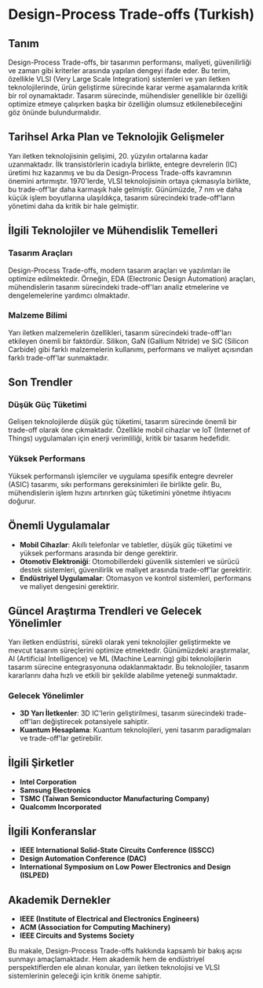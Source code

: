 # Design-Process Trade-offs (Turkish)

## Tanım

Design-Process Trade-offs, bir tasarımın performansı, maliyeti, güvenilirliği ve zaman gibi kriterler arasında yapılan dengeyi ifade eder. Bu terim, özellikle VLSI (Very Large Scale Integration) sistemleri ve yarı iletken teknolojilerinde, ürün geliştirme sürecinde karar verme aşamalarında kritik bir rol oynamaktadır. Tasarım sürecinde, mühendisler genellikle bir özelliği optimize etmeye çalışırken başka bir özelliğin olumsuz etkilenebileceğini göz önünde bulundurmalıdır.

## Tarihsel Arka Plan ve Teknolojik Gelişmeler

Yarı iletken teknolojisinin gelişimi, 20. yüzyılın ortalarına kadar uzanmaktadır. İlk transistörlerin icadıyla birlikte, entegre devrelerin (IC) üretimi hız kazanmış ve bu da Design-Process Trade-offs kavramının önemini artırmıştır. 1970'lerde, VLSI teknolojisinin ortaya çıkmasıyla birlikte, bu trade-off'lar daha karmaşık hale gelmiştir. Günümüzde, 7 nm ve daha küçük işlem boyutlarına ulaşıldıkça, tasarım sürecindeki trade-off'ların yönetimi daha da kritik bir hale gelmiştir.

## İlgili Teknolojiler ve Mühendislik Temelleri

### Tasarım Araçları

Design-Process Trade-offs, modern tasarım araçları ve yazılımları ile optimize edilmektedir. Örneğin, EDA (Electronic Design Automation) araçları, mühendislerin tasarım sürecindeki trade-off'ları analiz etmelerine ve dengelemelerine yardımcı olmaktadır.

### Malzeme Bilimi

Yarı iletken malzemelerin özellikleri, tasarım sürecindeki trade-off'ları etkileyen önemli bir faktördür. Silikon, GaN (Gallium Nitride) ve SiC (Silicon Carbide) gibi farklı malzemelerin kullanımı, performans ve maliyet açısından farklı trade-off'lar sunmaktadır.

## Son Trendler

### Düşük Güç Tüketimi

Gelişen teknolojilerde düşük güç tüketimi, tasarım sürecinde önemli bir trade-off olarak öne çıkmaktadır. Özellikle mobil cihazlar ve IoT (Internet of Things) uygulamaları için enerji verimliliği, kritik bir tasarım hedefidir.

### Yüksek Performans

Yüksek performanslı işlemciler ve uygulama spesifik entegre devreler (ASIC) tasarımı, sıkı performans gereksinimleri ile birlikte gelir. Bu, mühendislerin işlem hızını artırırken güç tüketimini yönetme ihtiyacını doğurur.

## Önemli Uygulamalar

- **Mobil Cihazlar**: Akıllı telefonlar ve tabletler, düşük güç tüketimi ve yüksek performans arasında bir denge gerektirir.
- **Otomotiv Elektroniği**: Otomobillerdeki güvenlik sistemleri ve sürücü destek sistemleri, güvenilirlik ve maliyet arasında trade-off'lar gerektirir.
- **Endüstriyel Uygulamalar**: Otomasyon ve kontrol sistemleri, performans ve maliyet dengesini gerektirir.

## Güncel Araştırma Trendleri ve Gelecek Yönelimler

Yarı iletken endüstrisi, sürekli olarak yeni teknolojiler geliştirmekte ve mevcut tasarım süreçlerini optimize etmektedir. Günümüzdeki araştırmalar, AI (Artificial Intelligence) ve ML (Machine Learning) gibi teknolojilerin tasarım sürecine entegrasyonuna odaklanmaktadır. Bu teknolojiler, tasarım kararlarını daha hızlı ve etkili bir şekilde alabilme yeteneği sunmaktadır.

### Gelecek Yönelimler

- **3D Yarı İletkenler**: 3D IC'lerin geliştirilmesi, tasarım sürecindeki trade-off'ları değiştirecek potansiyele sahiptir.
- **Kuantum Hesaplama**: Kuantum teknolojileri, yeni tasarım paradigmaları ve trade-off'lar getirebilir.

## İlgili Şirketler

- **Intel Corporation**
- **Samsung Electronics**
- **TSMC (Taiwan Semiconductor Manufacturing Company)**
- **Qualcomm Incorporated**

## İlgili Konferanslar

- **IEEE International Solid-State Circuits Conference (ISSCC)**
- **Design Automation Conference (DAC)**
- **International Symposium on Low Power Electronics and Design (ISLPED)**

## Akademik Dernekler

- **IEEE (Institute of Electrical and Electronics Engineers)**
- **ACM (Association for Computing Machinery)**
- **IEEE Circuits and Systems Society**

Bu makale, Design-Process Trade-offs hakkında kapsamlı bir bakış açısı sunmayı amaçlamaktadır. Hem akademik hem de endüstriyel perspektiflerden ele alınan konular, yarı iletken teknolojisi ve VLSI sistemlerinin geleceği için kritik öneme sahiptir.